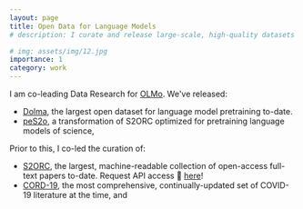 ```yaml
---
layout: page
title: Open Data for Language Models
# description: I curate and release large-scale, high-quality datasets and corpora to support open and accessible AI research.

# img: assets/img/12.jpg
importance: 1
category: work
---
```


<!-- I curate and release large-scale, high-quality datasets and corpora to support open science in AI research. -->

I am co-leading Data Research for [OLMo](https://allenai.org/olmo). We've released:
* [Dolma](https://huggingface.co/datasets/allenai/dolma), the largest open dataset for language model pretraining to-date.
* [peS2o](https://huggingface.co/datasets/allenai/peS2o), a transformation of S2ORC optimized for pretraining language models of science,

Prior to this, I co-led the curation of:
* [S2ORC](https://aclanthology.org/2020.acl-main.447), the largest, machine-readable collection of open-access full-text papers to-date. Request API access 🔑 [here](https://www.semanticscholar.org/product/api)!
* [CORD-19](https://aclanthology.org/2020.nlpcovid19-acl.1/), the most comprehensive, continually-updated set of COVID-19 literature at the time, and


<!-- In 2024, I'll be working on large-scale, multimodal datasets! -->